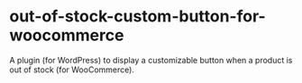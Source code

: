 # out-of-stock-custom-button-for-woocommerce
A plugin (for WordPress) to display a customizable button when a product is out of stock (for WooCommerce).
